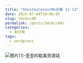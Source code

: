```yaml
---
title: "GhostGoCensorMe合集 11-13"
date: 2025-07-04T19:06:07
slug: 3dc6cc49
permalink: /posts/3dc6cc49/
categories:
  - 未分类
tags:
  - wordpress
---
```


![图片[1]-歪歪的耽美资源站](/images/wp/3dc6cc49-58ba97b9.jpg)
